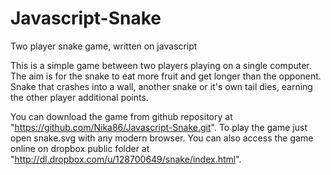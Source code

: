 Javascript-Snake
================

Two player snake game, written on javascript

This is a simple game between two players playing on a single computer. The aim is for the snake to eat more fruit and get longer than the opponent. Snake that crashes into a wall, another snake or it's own tail dies, earning the other player additional points.

You can download the game from github repository at "https://github.com/Nika86/Javascript-Snake.git". To play the game just open snake.svg with any modern browser. You can also access the game online on dropbox public folder at "http://dl.dropbox.com/u/128700649/snake/index.html".